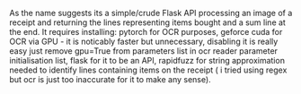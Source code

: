 As the name suggests its a simple/crude Flask API processing an image of a receipt and returning the lines representing items bought and a sum line at the end.
It requires installing:
  pytorch for OCR purposes,
  geforce cuda for OCR via GPU - it is noticably faster but unnecessary, disabling it is really easy just remove gpu=True from parameters list in ocr reader parameter initialisation list,
  flask for it to be an API,
  rapidfuzz for string approximation needed to identify lines containing items on the receipt ( i tried using regex but ocr is just too inaccurate for it to make any sense).
